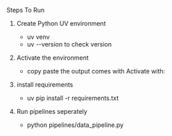 
Steps To Run
1. Create Python UV environment
    - uv venv
    - uv --version to check version

2. Activate the environment
    - copy paste the output comes with Activate with:

3. install requirements
    - uv pip install -r requirements.txt

4. Run pipelines seperately
    - python pipelines/data_pipeline.py


